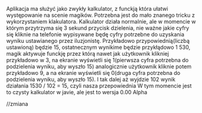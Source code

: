 Aplikacja ma służyć jako zwykły kalkulator, z funckją która ułatwi występowanie na scenie magików. 
Potrzebna jest do mało znanego tricku z wykorzystaniem klakulatora. Kalkulator działa normalnie, ale w momencie 
w którym przytrzyma się 3 sekund przycisk dzielenia, nie ważne jakie cyfry się kliknie na telefonie wypisywane 
będę cyfry potrzebne do uzyskania wyniku ustawianego przez iluzjonistę. Przykładowo przypowiednią(liczbą ustawioną)
będzie 15, ostatnecznym wynikime będzie przykłądowo 1 530, magik aktywuje funckję przez którą nawet jak użytkownik
klikniej przykładowo w 3, na ekranie wyświetli się 1(pierwsza cyfra potrzebna do podzielenia wyniku, aby wyszło 15)
analogicznie użytkownik kliknie potem przykładowo 9, a na ekranie wyświetli się 0(druga cyfra potrzebna do 
podzielenia wyniku, aby wyszło 15). I tak dalej aż wyjdzie 102 wynik działania 1530 / 102 = 15, czyli nasza przepowiednia 
W tym momencie jest to czysty kalkulator w javie, ale jest to wersja 0.00 Alpha 

//zmiana
